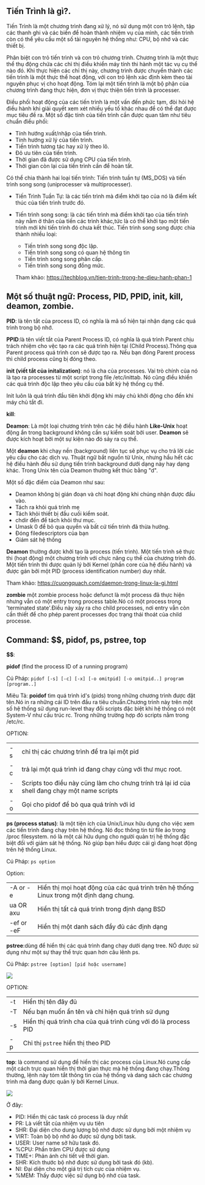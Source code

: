 ## Tiến Trình là gì?.

Tiến Trình là một chương trình đang xử lý, nó sử dụng một con trỏ lệnh, tập các thanh ghi và các biến để hoàn thành nhiệm vụ của mình, các tiến trình còn có thể yêu cầu một số tài nguyên hệ thống như: CPU, bộ nhớ và các thiết bị.

Phân biệt con trỏ tiến trình và con trỏ chương trình. Chương trình là một thực thể thụ động chứa các chỉ thị điều khiển máy tính thi hành một tác vụ cụ thể nào đó. Khi thực hiện các chỉ thị này, chương trình được chuyển thành các tiến trình là một thực thể hoạt động, với con trỏ lệnh xác định kèm theo tài nguyên phục vị cho hoạt động. Tóm lại một tiến trình là một bộ phận của chương trình đang thực hiện, đơn vị thực thiện tiến trình là processer.

Điều phối hoạt động của các tiến trình là một vấn đến phức tạm, đòi hỏi hệ điều hành khi giải quyết xem xét nhiều yếu tố khác nhau để có thể đạt được mục tiêu đề ra. Một số đặc tính của tiến trình cần được quan tâm  như tiêu chuẩn điều phối:
- Tính hướng xuất/nhập của tiến trình.
- Tính hướng xử lý của tiến trình.
- Tiến trình tương tác hay xử lý theo lô.
- Đô ưu tiên của tiến trình.
- Thời gian đã được sử dụng CPU của tiến trình.
- Thời gian còn lại của tiến trình cần để hoàn tất.

Có thể chia thành hai loại tiến trình: Tiến trình tuần tự (MS_DOS) và tiến trình song song (uniprocesser và multiprocesser).
- Tiến Trình Tuần Tự: là các tiến trình mà điểm khởi tạo của nó là điểm kết thúc của tiến trình trước đó.
- Tiến trình song song: là các tiến trình mà điểm khởi tạo của tiến trình này nằm ở thân của tiến các trình khác,tức là có thể khởi tạo một tiến trình mới khi tiến trình đó chưa kết thúc. Tiến trình song song được chia thành nhiều loại:
    - Tiến trình song song độc lập.
    - Tiến trình song song có quan hệ thông tin
    - Tiến trình song song phân cấp.
    - Tiến trình song song đồng mức.
    
    Tham khảo: https://techblog.vn/tien-trinh-trong-he-dieu-hanh-phan-1

## Một số thuật ngữ: Process, PID, PPID, init, kill, deamon, zombie.

**PID**: là tên tắt của process ID, có nghĩa là mã số hiện tại nhận dạng các quá trình trong bộ nhớ.

**PPID**:là tên viết tắt của Parent Process ID, có nghĩa là quá trình Parent chịu trách nhiệm cho vệc tạo ra các quá trình hiện tại (Child Process).Thông qua Parent process quá trình con sẽ được tạo ra. Nếu bạn đóng Parent process thì child process cũng bị đóng theo.

**init (viết tắt của initalization)**: nó là cha của processes. Vai trò chính của nó là tạo ra processes từ một script trong file /etc/inittab. Nó cũng điều khiển các quá trình độc lập theo yêu cầu của bất kỳ hệ thống cụ thể.

Init luôn là quá trình đầu tiên khởi động khi máy chủ khởi động cho đến khi máy chủ tắt đi.

**kill**: 


**Deamon**: Là một loại chương trình trên các hệ điều hành **Like-Unix** hoạt động ẩn trong background không cần sự kiểm soát bởi user. **Deamon** sẽ được kích hoạt bởi một sự kiện nào đó sảy ra cụ thể.

Một **deamon** khi chạy nền (background) liên tục sẽ phục vụ cho trả lời các yêu cầu cho các dịch vụ. Thuật ngữ bắt nguồn từ Unix, nhưng hầu hết các hệ điều hành đều sử dụng tiến trình background dưới dạng này hay dạng khác. Trong Unix tên của Deamon thường kết thúc bằng "d".

Một số đặc điểm của Deamon như sau:
- Deamon không bị gián đoạn và chỉ hoạt động khi chúng nhận được đầu vào.
- Tách ra khỏi quá trình mẹ
- Tách khỏi thiết bị đầu cuối kiểm soát.
- chdir đến để tách khỏi thư mục.
- Umask 0 để bỏ qua quyền và bất cứ tiến trình đã thừa hưởng.
- Đóng filedescriptors của bạn
- Giám sát hệ thống

**Deamon** thường được khởi tạo là process (tiến trình). Một tiến trình sẽ thực thi (hoạt động) một chương trình với chực năng cụ thể của chương trình đó. Một tiến trình thì được quản lý bởi Kernel (phần core của hệ điều hành) và được gán bởi một PID (process identification number) duy nhất.

Tham khảo: https://cuongquach.com/daemon-trong-linux-la-gi.html

**zombie** một zombie process hoặc defunct là một process đã thực hiện nhưng vẫn có một entry  trong process table.Nó có một process trong 'terminated state'.Điều này xảy ra cho child processes, nơi entry vẫn còn cần thiết để cho phép parent processes đọc trạng thái thoát của child processe.


## Command: $$, pidof, ps, pstree, top

**$$**:

**pidof** (find the process ID of a running program)

Cú Pháp: `pidof [-s] [-c] [-x] [-o omitpid] [-o omitpid..] program [program..]`

Miêu Tả: **poidof** tìm quá trình id's (pids) trong những chương trình được đặt tên.Nó in ra những cái ID trên đầu ra tiêu chuẩn.Chương trình này trên một số hệ thống sử dụng run-level thay đổi scripts đặc biệt khi hệ thống có một System-V như cấu trúc rc. Trong những trường hợp đó scripts nằm trong /etc/rc. 

OPTION:

|  |   |
|----|---|
|-s| chỉ thị các chương trình để tra lại một pid|
|-c| trả lại một quá trình id đang chạy cùng với thư mục root.|
|-x|Scripts too điều này cũng làm cho chưng trính trả lại id của shell đang chạy một name scripts|
|-o|Gọi cho pidof để bỏ qua quá trính với id|

**ps (process status)**: là một tiện ích của Unix/Linux hữu dụng cho việc xem các tiến trình đang chạy trên hệ thống. Nó đọc thông tin từ file ảo trong /proc filesystem. nó là một cái hữu dụng cho người quản trị hệ thống đặc biệt đối với giám sát hệ thống. Nó giúp bạn hiểu được cái gì đang hoạt động trên hệ thống Linux.

Cú Pháp: `ps option`

Option:

|  |  |
|---|---|
|-A or -e| Hiển thị mọi hoạt động của các quá trình trên hệ thống Linux trong một định dạng chung.|
|ua OR axu| Hiển thị tất cả quá trình trong định dạng BSD|
|-ef or -eF| Hiển thị một danh sách đầy đủ các định dạng|

**pstree**:dùng để hiển thị các quá trình đang chạy dưới dạng tree. NÓ được sử dụng như một sự thay thể trực quan hơn câu lênh ps.

Cú Pháp: `pstree [option] [pid hoặc username]`

<img src="https://i.imgur.com/os9DFFN.png">

OPTION:

|  |   |
|--|--|
|-t | Hiển thị tên đây đủ|
|-T| Nếu bạn muốn ẩn tên và chỉ hiện quá trình sử dụng|
|-s| Hiển thị quá trình cha của quá trình cùng với đó là process PID|
|-p| Chỉ thị `pstree` hiển thị theo PID|

**top**: là command sử dụng để hiển thị các process của Linux.Nó cung cấp một cách trực quan hiển thị thời gian thực mà hệ thống đang chạy.Thông thường, lệnh này tóm tắt thông tin của hệ thống và dang sách các chương trình mà đang được quản lý bởi Kernel Linux.

<img src="https://i.imgur.com/gqJ0GrM.png">

Ở đây:
- PID: Hiển thị các task có process là duy nhất
- PR: Là viết tắt của nhiệm vụ ưu tiên
- SHR: Đại diện cho dung lượng bộ nhớ được sử dụng bởi một nhiệm vụ
- VIRT: Toàn bộ bộ nhớ ảo được sử dụng bởi task.
- USER: User name sở hữu task đó.
- %CPU: Phần trăm CPU được sử dụng
- TIME+: Phản ánh chi tiết về thời gian.
- SHR: Kích thước bộ nhớ được sử dụng bởi task đó (kb).
- NI: Đại diện cho một giá trị tích cực của nhiệm vụ.
- %MEM: Thấy được việc sử dụng bộ nhớ của task.
